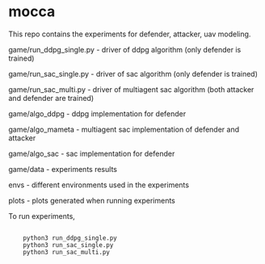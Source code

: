 # mocca

This repo contains the experiments for defender, attacker, uav modeling.

game/run_ddpg_single.py - driver of ddpg algorithm (only defender is trained)

game/run_sac_single.py - driver of sac algorithm (only defender is trained)

game/run_sac_multi.py - driver of multiagent sac algorithm (both attacker and defender are trained)

game/algo_ddpg - ddpg implementation for defender

game/algo_mameta  - multiagent sac implementation of defender and attacker

game/algo_sac - sac implementation for defender

game/data - experiments results

envs - different environments used in the experiments

plots - plots generated when running experiments

To run experiments, 

<code>
    python3 run_ddpg_single.py
    python3 run_sac_single.py
    python3 run_sac_multi.py
</code>